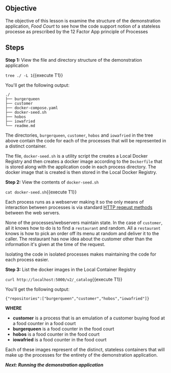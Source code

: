 ## Objective
The objective of this lesson is examine the structure of the demonstration application, *Food Court* to see how the code support notion of a stateless processe as prescribed by the 12 Factor App principle of Processes

## Steps

**Step 1:** View the file and directory structure of the demonstration application

`tree ./ -L 1`{{execute T1}}

You'll get the following output:

```
./
├── burgerqueen
├── customer
├── docker-compose.yaml
├── docker-seed.sh
├── hobos
├── iowafried
└── readme.md

```
The directories, `burgerqueen`, `customer`, `hobos` and `iowafried` in the tree above contain the code for each of the processes that will be represented in a distinct container.

The file, `docker-seed.sh` is a utility script the creates a Local Docker Registry and then creates a docker image according to the `Dockerfile` that is stored along with the application code in each process directory. The docker image that is created is then stored in the Local Docker Registry.

**Step 2:** View the contents of `docker-seed.sh`

`cat docker-seed.sh`{{execute T1}}

Each process runs as a webserver making it so the only means of interaction between processes is via standard [HTTP reqeust methods](https://developer.mozilla.org/en-US/docs/Web/HTTP/Methods) between the web servers.

None of the processes/webservers maintain state. In the case of `customer`, all it knows how to do is to find a `restaurant` and random. All a `restaurant` knows is how to pick an order off its menu at random and deliver it to the caller. The restaurant has now idea about the customer other than the information it's given at the time of the request.

Isolating the code in isolated processes makes maintaining the code for each process easier.

**Step 3:** List the docker images in the Local Container Registry

`curl http://localhost:5000/v2/_catalog`{{execute T1}}

You'll get the following output:

```
{"repositories":["burgerqueen","customer","hobos","iowafried"]}

```

**WHERE**

* **customer** is a process that is an emulation of a customer buying food at a food counter in a food court
* **burgerqueen** is a food counter in the food court
* **hobos** is a food counter in the food court
* **iowafried** is a food counter in the food court

Each of these images represent of the distinct, stateless containers that will make up the processes for the entirety of the demonstration application.

***Next: Running the demonstration application***